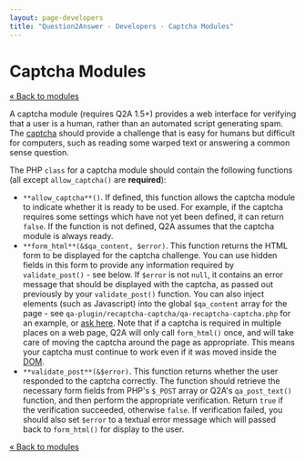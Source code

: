 ```yaml
---
layout: page-developers
title: "Question2Answer - Developers - Captcha Modules"
---
```


# Captcha Modules

[« Back to modules](developers-modules.html)

A captcha module (requires Q2A 1.5+) provides a web interface for verifying that a user is a human, rather than an automated script generating spam. The [captcha](http://en.wikipedia.org/wiki/CAPTCHA) should provide a challenge that is easy for humans but difficult for computers, such as reading some warped text or answering a common sense question.

The PHP `class` for a captcha module should contain the following functions (all except `allow_captcha()` are **required**):

*   `**allow_captcha**()`. If defined, this function allows the captcha module to indicate whether it is ready to be used. For example, if the captcha requires some settings which have not yet been defined, it can return `false`. If the function is not defined, Q2A assumes that the captcha module is always ready.
*   `**form_html**(&$qa_content, $error)`. This function returns the HTML form to be displayed for the captcha challenge. You can use hidden fields in this form to provide any information required by `validate_post()` - see below. If `$error` is not `null`, it contains an error message that should be displayed with the captcha, as passed out previously by your `validate_post()` function. You can also inject elements (such as Javascript) into the global `$qa_content` array for the page - see `qa-plugin/recaptcha-captcha/qa-recaptcha-captcha.php` for an example, or [ask here](http://qa.question2answer.org/). Note that if a captcha is required in multiple places on a web page, Q2A will only call `form_html()` once, and will take care of moving the captcha around the page as appropriate. This means your captcha must continue to work even if it was moved inside the [DOM](http://en.wikipedia.org/wiki/Document_Object_Model).
*   `**validate_post**(&$error)`. This function returns whether the user responded to the captcha correctly. The function should retrieve the necessary form fields from PHP's `$_POST` array or Q2A's `qa_post_text()` function, and then perform the appropriate verification. Return `true` if the verification succeeded, otherwise `false`. If verification failed, you should also set `$error` to a textual error message which will passed back to `form_html()` for display to the user.

[« Back to modules](developers-modules.html)
